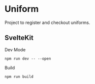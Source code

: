 # Uniform

Project to register and checkout uniforms. 

## SvelteKit 
Dev Mode 
```
npm run dev -- --open
```
Build 
```
npm run build 
```
